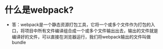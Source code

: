 # 什么是webpack?
- 答：webpack是一个静态资源打包工具，它将一个或多个文件作为打包的入口，将项目中所有文件编译组合成一个或多个文件输出出去，输出的文件就是编译好的文件，可以直接在浏览器运行，我们将webpack输出的文件叫做bundle